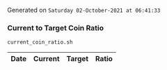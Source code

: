 Generated on `Saturday 02-October-2021 at 06:41:33`

### Current to Target Coin Ratio
`current_coin_ratio.sh`

Date|Current|Target|Ratio
---|---|---|---
